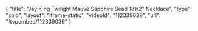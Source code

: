 {
    "title": "Jay King Twilight Mauve Sapphire Bead 181\/2\" Necklace",
    "type": "solo",
    "layout": "iframe-static",
    "videoId": "112339039",
    "url": "\/tvpembed\/112339039"
}